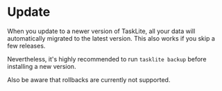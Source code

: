 # Update

When you update to a newer version of TaskLite,
all your data will automatically migrated to the latest version.
This also works if you skip a few releases.

Nevertheless, it's highly recommended to run `tasklite backup`
before installing a new version.

Also be aware that rollbacks are currently not supported.
